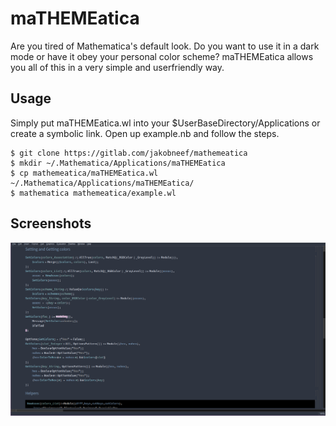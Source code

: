 # maTHEMEatica

Are you tired of Mathematica's default look. Do you want to use it in a dark mode or have it obey your personal color scheme? maTHEMEatica allows you all of this in a very simple and userfriendly way. 

## Usage 

Simply put maTHEMEatica.wl into your $UserBaseDirectory/Applications or create a symbolic link. Open up example.nb and follow the steps.  

```
$ git clone https://gitlab.com/jakobneef/mathemeatica
$ mkdir ~/.Mathematica/Applications/maTHEMEatica 
$ cp mathemeatica/maTHEMEatica.wl ~/.Mathematica/Applications/maTHEMEatica/
$ mathematica mathemeatica/example.wl
```
## Screenshots

![Nord Themed Mathematica](./screenshots/nord.png "Nord")

